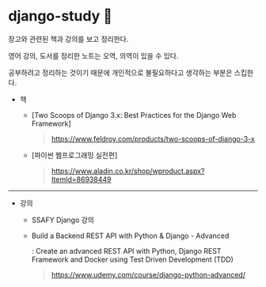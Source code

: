 # django-study 📖
장고와 관련된 책과 강의를 보고 정리한다.

영어 강의, 도서를 정리한 노트는 오역, 의역이 있을 수 있다.

공부하려고 정리하는 것이기 때문에 개인적으로 불필요하다고 생각하는 부분은 스킵한다.




- 책 

  - [Two Scoops of Django 3.x: Best Practices for the Django Web Framework]

    > https://www.feldroy.com/products/two-scoops-of-django-3-x

  - [파이썬 웹프로그래밍 실전편]

    > https://www.aladin.co.kr/shop/wproduct.aspx?ItemId=86938449

---



- 강의

  - SSAFY Django 강의

  - Build a Backend REST API with Python & Django - Advanced 

    : Create an advanced REST API with Python, Django REST Framework and Docker using Test Driven Development (TDD)

    > https://www.udemy.com/course/django-python-advanced/


